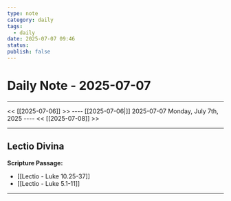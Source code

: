 ```yaml
---
type: note
category: daily
tags:
  - daily
date: 2025-07-07 09:46
status: 
publish: false
---
```

# Daily Note - 2025-07-07
---
<< [[2025-07-06]] >>   ---- [[2025-07-06|]] 2025-07-07 Monday, July 7th, 2025 ----     <<  [[2025-07-08]] >>

----

## Lectio Divina

**Scripture Passage:**  
- [[Lectio - Luke 10.25-37]]
- [[Lectio - Luke 5.1-11]]

---

